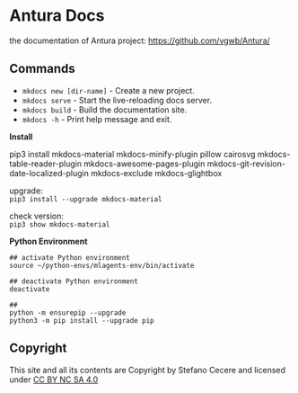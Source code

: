 # Antura Docs
the documentation of Antura project: https://github.com/vgwb/Antura/

## Commands

- `mkdocs new [dir-name]` - Create a new project.
- `mkdocs serve` - Start the live-reloading docs server.
- `mkdocs build` - Build the documentation site.
- `mkdocs -h` - Print help message and exit.

**Install**

pip3 install mkdocs-material mkdocs-minify-plugin pillow cairosvg mkdocs-table-reader-plugin mkdocs-awesome-pages-plugin mkdocs-git-revision-date-localized-plugin mkdocs-exclude mkdocs-glightbox

upgrade:  
`pip3 install --upgrade mkdocs-material`

check version:  
`pip3 show mkdocs-material`

**Python Environment**

```
## activate Python environment
source ~/python-envs/mlagents-env/bin/activate

## deactivate Python environment
deactivate

##
python -m ensurepip --upgrade
python3 -m pip install --upgrade pip
```


## Copyright
This site and all its contents are Copyright by Stefano Cecere and licensed under [CC BY NC SA 4.0](https://creativecommons.org/licenses/by-nc-sa/4.0)
